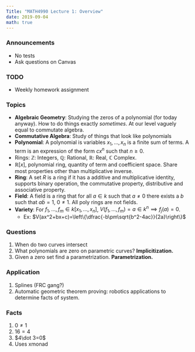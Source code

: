 ```yaml
---
Title: "MATH4990 Lecture 1: Overview"
date: 2019-09-04
math: true
---
```


### Announcements

- No tests
- Ask questions on Canvas

### TODO

- Weekly homework assignment


### Topics

- **Algebraic Geometry**: Studying the zeros of a polynomial (for today anyway). How to do things exactly *sometimes*. At our level vaguely equal to commutate algebra. 
- **Commutative Algebra**: Study of things that look like polynomials
- **Polynomial**: A polynomial is variables $x_1,\dots,x_n$ is a finite sum of terms. A term is an expression of the form $cx^n$ such that $n\geq 0$. 
- Rings: $\mathbb{Z}$: Integers, $\mathbb{Q}$: Rational, $\mathbb{R}$: Real, $\mathbb{C}$ Complex.
- $\mathbb{R}[x]$, polynomial ring, quantity of term and coefficient space. Share most properties other than multiplicative inverse. 
- **Ring**: A set $R$ is a ring if it has a additive and multiplicative identity, supports binary operation, the commutative property, distributive and associative property.
- **Field**: A field is  a ring that for all $a\in k$ such that $a\neq 0$ there exists a $b$ such that $a\dot b=1$, $0\neq 1$. All poly rings are not fields.
- **Variety**: For $f_1,\dots,f_m\in k[x_1,\dots,x_n]$, $V(f_1,\dots,f_m)= a\in k^n \implies f_j (a) = 0$.
    - Ex: $V(ax^2+bx+c)=\left\{\dfrac{-b\pm\sqrt{b^2-4ac}}{2a}\right\}$


### Questions

1. When do two curves intersect
1. What polynomials are zero on parametric curves? **Implicitization.**
1. Given a zero set find a parametrization. **Parametrization.**


### Application

1. Splines (FRC gang?)
2. Automatic geometric theorem proving: robotics applications to determine facts of system.

### Facts

1. $0\neq 1$
2. $16=4$
3. $4\dot 3=0$
4. Uses xmonad


